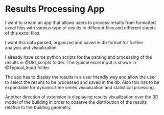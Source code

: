 # Results Processing App

I want to create an app that allows users to process results from formatted excel files with various type of results in different files and different sheets of this excel files.

I want this data parsed, organized and saved in db format for further analysis and visualization.

I already have some python scripts for the parsing and processing of the results in @Old_scripts folder. The typical excel input is shown in @Typical_Input folder.

The app has to display the results in a user friendly way and allow the user to select the results to be processed and saved in the db. Also this has to be expandable for dynamic time series visualization and statistical prcessing.

Another direction of extension is displaying results visualization over the 3D model of the building in order to observe the distribution of the results relative to the building geometry.


